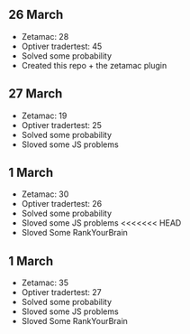 ## 26 March
- Zetamac: 28
- Optiver tradertest: 45
- Solved some probability
- Created this repo + the zetamac plugin

## 27 March
- Zetamac: 19
- Optiver tradertest: 25
- Solved some probability
- Sloved some JS problems 

## 1 March
- Zetamac: 30
- Optiver tradertest: 26
- Solved some probability
- Sloved some JS problems
<<<<<<< HEAD
- Sloved Some RankYourBrain

## 1 March
- Zetamac: 35
- Optiver tradertest: 27
- Solved some probability
- Sloved some JS problems
- Sloved Some RankYourBrain
